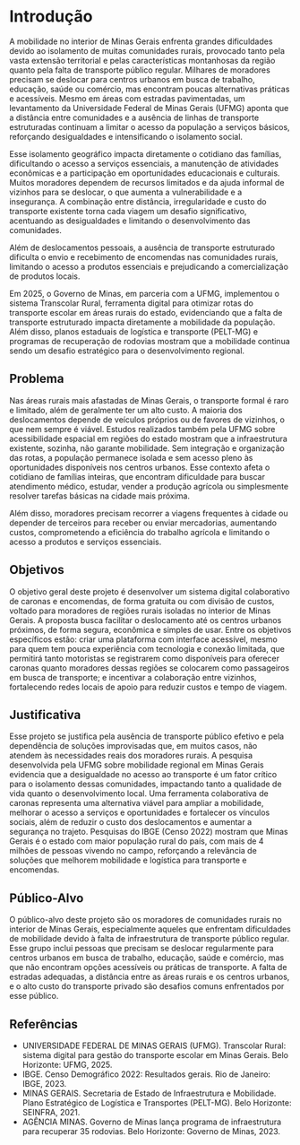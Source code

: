 # Introdução

A mobilidade no interior de Minas Gerais enfrenta grandes dificuldades devido ao isolamento de muitas comunidades rurais, provocado tanto pela vasta extensão territorial e pelas características montanhosas da região quanto pela falta de transporte público regular. Milhares de moradores precisam se deslocar para centros urbanos em busca de trabalho, educação, saúde ou comércio, mas encontram poucas alternativas práticas e acessíveis. Mesmo em áreas com estradas pavimentadas, um levantamento da Universidade Federal de Minas Gerais (UFMG) aponta que a distância entre comunidades e a ausência de linhas de transporte estruturadas continuam a limitar o acesso da população a serviços básicos, reforçando desigualdades e intensificando o isolamento social.

Esse isolamento geográfico impacta diretamente o cotidiano das famílias, dificultando o acesso a serviços essenciais, a manutenção de atividades econômicas e a participação em oportunidades educacionais e culturais. Muitos moradores dependem de recursos limitados e da ajuda informal de vizinhos para se deslocar, o que aumenta a vulnerabilidade e a insegurança. A combinação entre distância, irregularidade e custo do transporte existente torna cada viagem um desafio significativo, acentuando as desigualdades e limitando o desenvolvimento das comunidades.

Além de deslocamentos pessoais, a ausência de transporte estruturado dificulta o envio e recebimento de encomendas nas comunidades rurais, limitando o acesso a produtos essenciais e prejudicando a comercialização de produtos locais.

Em 2025, o Governo de Minas, em parceria com a UFMG, implementou o sistema Transcolar Rural, ferramenta digital para otimizar rotas do transporte escolar em áreas rurais do estado, evidenciando que a falta de transporte estruturado impacta diretamente a mobilidade da população. Além disso, planos estaduais de logística e transporte (PELT-MG) e programas de recuperação de rodovias mostram que a mobilidade continua sendo um desafio estratégico para o desenvolvimento regional.

## Problema

Nas áreas rurais mais afastadas de Minas Gerais, o transporte formal é raro e limitado, além de geralmente ter um alto custo. A maioria dos deslocamentos depende de veículos próprios ou de favores de vizinhos, o que nem sempre é viável. Estudos realizados também pela UFMG sobre acessibilidade espacial em regiões do estado mostram que a infraestrutura existente, sozinha, não garante mobilidade. Sem integração e organização das rotas, a população permanece isolada e sem acesso pleno às oportunidades disponíveis nos centros urbanos. Esse contexto afeta o cotidiano de famílias inteiras, que encontram dificuldade para buscar atendimento médico, estudar, vender a produção agrícola ou simplesmente resolver tarefas básicas na cidade mais próxima.

Além disso, moradores precisam recorrer a viagens frequentes à cidade ou depender de terceiros para receber ou enviar mercadorias, aumentando custos, comprometendo a eficiência do trabalho agrícola e limitando o acesso a produtos e serviços essenciais.

## Objetivos

O objetivo geral deste projeto é desenvolver um sistema digital colaborativo de caronas e encomendas, de forma gratuita ou com divisão de custos, voltado para moradores de regiões rurais isoladas no interior de Minas Gerais. A proposta busca facilitar o deslocamento até os centros urbanos próximos, de forma segura, econômica e simples de usar. Entre os objetivos específicos estão: criar uma plataforma com interface acessível, mesmo para quem tem pouca experiência com tecnologia e conexão limitada, que permitirá tanto motoristas se registrarem como disponíveis para oferecer caronas quanto moradores dessas regiões se colocarem como passageiros em busca de transporte; e incentivar a colaboração entre vizinhos, fortalecendo redes locais de apoio para reduzir custos e tempo de viagem.

## Justificativa

Esse projeto se justifica pela ausência de transporte público efetivo e pela dependência de soluções improvisadas que, em muitos casos, não atendem às necessidades reais dos moradores rurais. A pesquisa desenvolvida pela UFMG sobre mobilidade regional em Minas Gerais evidencia que a desigualdade no acesso ao transporte é um fator crítico para o isolamento dessas comunidades, impactando tanto a qualidade de vida quanto o desenvolvimento local. Uma ferramenta colaborativa de caronas representa uma alternativa viável para ampliar a mobilidade, melhorar o acesso a serviços e oportunidades e fortalecer os vínculos sociais, além de reduzir o custo dos deslocamentos e aumentar a segurança no trajeto. Pesquisas do IBGE (Censo 2022) mostram que Minas Gerais é o estado com maior população rural do país, com mais de 4 milhões de pessoas vivendo no campo, reforçando a relevância de soluções que melhorem mobilidade e logística para transporte e encomendas.

## Público-Alvo

O público-alvo deste projeto são os moradores de comunidades rurais no interior de Minas Gerais, especialmente aqueles que enfrentam dificuldades de mobilidade devido à falta de infraestrutura de transporte público regular. Esse grupo inclui pessoas que precisam se deslocar regularmente para centros urbanos em busca de trabalho, educação, saúde e comércio, mas que não encontram opções acessíveis ou práticas de transporte. A falta de estradas adequadas, a distância entre as áreas rurais e os centros urbanos, e o alto custo do transporte privado são desafios comuns enfrentados por esse público.

## Referências

- UNIVERSIDADE FEDERAL DE MINAS GERAIS (UFMG). Transcolar Rural: sistema digital para gestão do transporte escolar em Minas Gerais. Belo Horizonte: UFMG, 2025.  
- IBGE. Censo Demográfico 2022: Resultados gerais. Rio de Janeiro: IBGE, 2023.  
- MINAS GERAIS. Secretaria de Estado de Infraestrutura e Mobilidade. Plano Estratégico de Logística e Transportes (PELT-MG). Belo Horizonte: SEINFRA, 2021.  
- AGÊNCIA MINAS. Governo de Minas lança programa de infraestrutura para recuperar 35 rodovias. Belo Horizonte: Governo de Minas, 2023.  
